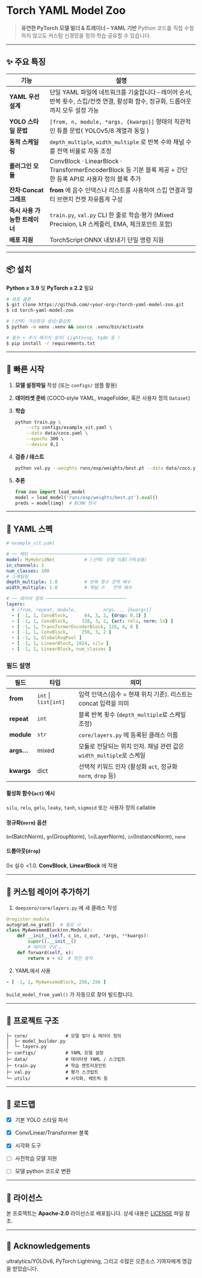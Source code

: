 # Torch YAML Model Zoo

> **유연한 PyTorch 모델 빌더 & 트레이너 – YAML 기반**
> Python 코드를 직접 수정하지 않고도 커스텀 신경망을 정의·학습·공유할 수 있습니다.

---

## ✨ 주요 특징

| 기능                 | 설명                                                                                      |
| ------------------ | --------------------------------------------------------------------------------------- |
| **YAML 우선 설계**     | 단일 YAML 파일에 네트워크를 기술합니다 ‑ 레이어 순서, 반복 횟수, 스킵/컨캣 연결, 활성화 함수, 정규화, 드롭아웃까지 모두 설정 가능         |
| **YOLO 스타일 문법**    | `[from, n, module, *args, {kwargs}]` 형태의 직관적인 튜플 문법( YOLOv5/8 계열과 동일 )                  |
| **동적 스케일링**        | `depth_multiple`, `width_multiple` 로 반복 수와 채널 수를 전역 비율로 자동 조정                           |
| **플러그인 모듈**        | ConvBlock · LinearBlock · TransformerEncoderBlock 등 기본 블록 제공 + 간단한 등록 API로 사용자 정의 블록 추가 |
| **잔차·Concat 그래프**  | **from** 에 음수 인덱스나 리스트를 사용하여 스킵 연결과 멀티 브랜치 컨캣 자유롭게 구성                                   |
| **즉시 사용 가능한 트레이너** | `train.py`, `val.py` CLI 한 줄로 학습·평가 (Mixed Precision, LR 스케줄러, EMA, 체크포인트 포함)           |
| **배포 지원**          | TorchScript·ONNX 내보내기 단일 명령 지원                                                          |

---

## 📦 설치

**Python ≥ 3.9** 및 **PyTorch ≥ 2.2** 필요

```bash
# 레포 클론
$ git clone https://github.com/<your-org>/torch-yaml-model-zoo.git
$ cd torch-yaml-model-zoo

# (선택) 가상환경 생성/활성화
$ python -m venv .venv && source .venv/bin/activate

# 필수 + 추가 패키지 설치( Lightning, tqdm 등 )
$ pip install -r requirements.txt
```

---

## 🚀 빠른 시작

1. **모델 설정파일** 작성 (또는 `configs/` 샘플 활용)
2. **데이터셋 준비** (COCO‑style YAML, ImageFolder, 혹은 사용자 정의 `Dataset`)
3. **학습**

   ```bash
   python train.py \
       --cfg configs/example_vit.yaml \
       --data data/coco.yaml \
       --epochs 300 \
       --device 0,1
   ```
4. **검증 / 테스트**

   ```bash
   python val.py --weights runs/exp/weights/best.pt --data data/coco.yaml
   ```
5. **추론**

   ```python
   from zoo import load_model
   model = load_model('runs/exp/weights/best.pt').eval()
   preds = model(img)  # BCHW 텐서
   ```

---

## 📝 YAML 스펙

```yaml
# example_vit.yaml

# ── 메타 ─────────────────────────────────────
model: MyHybridNet           # (선택) 모델 이름(가독성용)
in_channels: 3
num_classes: 100
# 스케일링
depth_multiple: 1.0          # 반복 횟수 전역 배수
width_multiple: 1.0          # 채널 수   전역 배수

# ── 레이어 정의 ──────────────────────────────
layers:
  # [from, repeat, module,          args..., {kwargs}]
  - [ -1, 1, ConvBlock,      64, 3, 2, {drop: 0.1} ]
  - [ -1, 1, ConvBlock,     128, 3, 2, {act: relu, norm: ln} ]
  - [ -1, 1, TransformerEncoderBlock, 128, 4, 8 ]
  - [ -1, 1, ConvBlock,     256, 3, 2 ]
  - [ -1, 1, GlobalAvgPool ]
  - [ -1, 1, LinearBlock, 1024, silu ]
  - [ -1, 1, LinearBlock, num_classes ]
```

### 필드 설명

| 필드         | 타입                   | 의미                                             |
| ---------- | -------------------- | ---------------------------------------------- |
| **from**   | `int` \| `list[int]` | 입력 인덱스(음수 = 현재 위치 기준). 리스트는 concat 입력을 의미      |
| **repeat** | `int`                | 블록 반복 횟수 (`depth_multiple`로 스케일 조정)            |
| **module** | `str`                | `core/layers.py` 에 등록된 클래스 이름                  |
| **args…**  | mixed                | 모듈로 전달되는 위치 인자. 채널 관련 값은 `width_multiple`로 스케일 |
| **kwargs** | dict                 | 선택적 키워드 인자 (활성화 `act`, 정규화 `norm`, `drop` 등)   |

#### 활성화 함수(`act`) 예시

`silu`, `relu`, `gelu`, `leaky`, `tanh`, `sigmoid` 또는 사용자 정의 callable

#### 정규화(`norm`) 옵션

`bn`(BatchNorm), `gn`(GroupNorm), `ln`(LayerNorm), `in`(InstanceNorm), `none`

#### 드롭아웃(`drop`)

0≤ 실수 <1.0. **ConvBlock**, **LinearBlock** 에 적용

---

## 🔧 커스텀 레이어 추가하기

1. `deepzero/core/layers.py` 에 새 클래스 작성

```python
@register_module
autograd.no_grad()  # 필요 시
class MyAwesomeBlock(nn.Module):
    def __init__(self, c_in, c_out, *args, **kwargs):
        super().__init__()
        # 레이어 구성 …
    def forward(self, x):
        return x + 42  # 멋진 동작
```

2. YAML에서 사용

```yaml
- [ -1, 1, MyAwesomeBlock, 256, 256 ]
```

`build_model_from_yaml()` 가 자동으로 찾아 빌드합니다.

---

## 📂 프로젝트 구조

```
├─ core/              # 모델 빌더 & 레이어 정의
│  ├─ model_builder.py
│  └─ layers.py
├─ configs/           # YAML 모델 설정
├─ data/              # 데이터셋 YAML / 스크립트
├─ train.py           # 학습 엔트리포인트
├─ val.py             # 평가 스크립트
└─ utils/             # 시각화, 메트릭 등
```

---

## 📅 로드맵

* [x] 기본 YOLO 스타일 파서
* [x] Conv/Linear/Transformer 블록
* [x] 시각화 도구
* [ ] 사전학습 모델 지원
* [ ] 모델 python 코드로 변환



---

## 📜 라이선스

본 프로젝트는 **Apache-2.0** 라이선스로 배포됩니다. 상세 내용은 [LICENSE](LICENSE) 파일 참조.

---

## 🙌 Acknowledgements

ultralytics/YOLOv8, PyTorch Lightning, 그리고 수많은 오픈소스 기여자에게 영감을 받았습니다.
